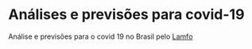 # Análises e previsões para covid-19

Análise e previsões para o covid 19 no Brasil pelo [Lamfo](http://lamfo.unb.br/)

